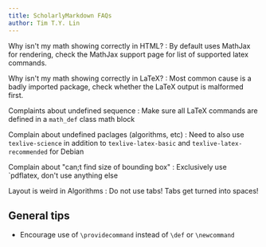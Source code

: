 ```yaml
---
title: ScholarlyMarkdown FAQs
author: Tim T.Y. Lin
---
```


Why isn't my math showing correctly in HTML?
:   By default uses MathJax for rendering, check the MathJax support page for list of supported latex commands.

Why isn't my math showing correctly in LaTeX?
:   Most common cause is a badly imported package, check whether the LaTeX output is malformed first.

Complaints about undefined sequence
:   Make sure all LaTeX commands are defined in a `math_def` class math block

Complain about undefined paclages (algorithms, etc)
:   Need to also use `texlive-science` in addition to `texlive-latex-basic` and `texlive-latex-recommended` for Debian

Complain about "can;t find size of bounding box"
:   Exclusively use `pdflatex, don't use anything else

Layout is weird in Algorithms
:   Do not use tabs! Tabs get turned into spaces!

## General tips

- Encourage use of `\providecommand` instead of `\def` or `\newcommand`

